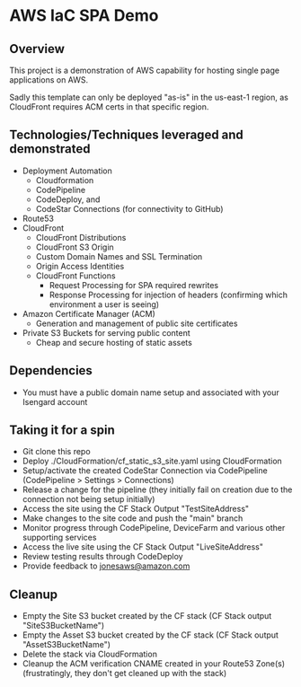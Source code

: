 # AWS IaC SPA Demo
## Overview
This project is a demonstration of AWS capability for hosting single page applications on AWS.

Sadly this template can only be deployed "as-is" in the us-east-1 region, as CloudFront requires ACM certs in that specific region.

## Technologies/Techniques leveraged and demonstrated
- Deployment Automation
  - Cloudformation
  - CodePipeline
  - CodeDeploy, and
  - CodeStar Connections (for connectivity to GitHub)
- Route53
- CloudFront
  - CloudFront Distributions
  - CloudFront S3 Origin
  - Custom Domain Names and SSL Termination
  - Origin Access Identities
  - CloudFront Functions
    - Request Processing for SPA required rewrites
    - Response Processing for injection of headers (confirming which environment a user is seeing)
- Amazon Certificate Manager (ACM)
  - Generation and management of public site certificates
- Private S3 Buckets for serving public content
  - Cheap and secure hosting of static assets

## Dependencies
* You must have a public domain name setup and associated with your Isengard account

## Taking it for a spin
* Git clone this repo
* Deploy ./CloudFormation/cf_static_s3_site.yaml using CloudFormation
* Setup/activate the created CodeStar Connection via CodePipeline (CodePipeline > Settings > Connections)
* Release a change for the pipeline (they initially fail on creation due to the connection not being setup initially)
* Access the site using the CF Stack Output "TestSiteAddress"
* Make changes to the site code and push the "main" branch
* Monitor progress through CodePipeline, DeviceFarm and various other supporting services
* Access the live site using the CF Stack Output "LiveSiteAddress"
* Review testing results through CodeDeploy
* Provide feedback to jonesaws@amazon.com 

## Cleanup
* Empty the Site S3 bucket created by the CF stack (CF Stack output "SiteS3BucketName")
* Empty the Asset S3 bucket created by the CF stack (CF Stack output "AssetS3BucketName")
* Delete the stack via CloudFormation
* Cleanup the ACM verification CNAME created in your Route53 Zone(s) (frustratingly, they don't get cleaned up with the stack)
